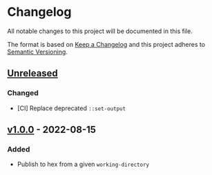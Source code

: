 # Changelog

All notable changes to this project will be documented in this file.

The format is based on [Keep a Changelog](https://keepachangelog.com/en/1.0.0/)
and this project adheres to [Semantic Versioning](https://semver.org/spec/v2.0.0.html).

## [Unreleased]
### Changed
- [CI] Replace deprecated `::set-output`

## [v1.0.0] - 2022-08-15
### Added
- Publish to hex from a given `working-directory`

[Unreleased]: https://github.com/cucumber/action-publish-hex/compare/v1.0.0...HEAD
[v1.0.0]: https://github.com/cucumber/action-publish-hex/compare/v0.0.0...v1.0.0
